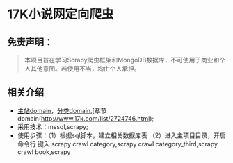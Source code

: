 # 17K小说网定向爬虫
## 免责声明：
> 本项目旨在学习Scrapy爬虫框架和MongoDB数据库，不可使用于商业和个人其他意图。若使用不当，均由个人承担。
## 相关介绍
* [主站domain](http://www.17k.com/)，[分类domain](http://all.17k.com/lib/book.html),[章节domain(http://www.17k.com/list/2724746.html);
* 采用技术：mssql,scrapy;
* 使用步骤：（1）根据sql脚本，建立相关数据库表
           （2）进入主项目目录，开启命令行 键入 scrapy crawl category,scrapy crawl category_third,scrapy crawl book,scrapy 